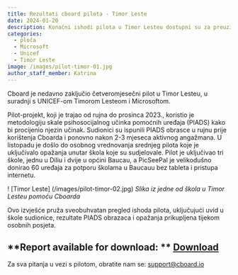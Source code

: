 ```yaml
---
title: Rezultati cboard pilota - Timor Leste
date: 2024-01-20
description: Konačni ishodi pilota u Timor Lesteu dostupni su za preuzimanje
categories:
  - ploča
  - Microsoft
  - Unicef
  - Timor Leste
image: /images/pilot-timor-01.jpg
author_staff_member: Katrina
---
```


Cboard je nedavno zaključio četveromjesečni pilot u Timor Lesteu, u suradnji s UNICEF-om Timorom Lesteom i Microsoftom.

Pilot-projekt, koji je trajao od rujna do prosinca 2023., koristio je metodologiju skale psihosocijalnog učinka pomoćnih uređaja (PIADS) kako bi procijenio njezin učinak. Sudionici su ispunili PIADS obrasce u rujnu prije korištenja Cboarda i ponovno nakon 2-3 mjeseca aktivnog angažmana. U listopadu je došlo do osobnog vrednovanja srednjeg pilota koje je uključivalo opažanja unutar škola koje su sudjelovale. Pilot je uključivao tri škole, jednu u Diliu i dvije u općini Baucau, a PicSeePal je velikodušno donirao 60 uređaja za potporu školama u Baucauu bez tableta i pristupa internetu.

! [Timor Leste] (/images/pilot-timor-02.jpg)
_Slika iz jedne od škola u Timor Lesteu pomoću Cboarda_

Ovo izvješće pruža sveobuhvatan pregled ishoda pilota, uključujući uvid u škole sudionice, rezultate PIADS obrazaca i opažanja prikupljena tijekom osobnih posjeta.

## \*\*Report available for download: \*\* [Download](https://www.cboard.io/documents/CboardTimorLestePilot2023Report.pdf)

Za sva pitanja u vezi s pilotom, obratite nam se: [support@cboard.io](support@cboard.io)
